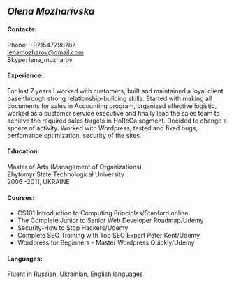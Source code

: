 ## _Olena Mozharivska_

#### Contacts:

Phone: +971547798787  
<lenamozharov@gmail.com>  
Skype: lena_mozharov

#### Experience:

For last 7 years I worked with customers, built and maintained a loyal client base through strong relationship-building skills. Started with making all documents for sales in Accounting program, organized effective logistic, worked as a customer service executive and finally lead the sales team to achieve the required sales targets in HoReCa segment. Decided to change a sphere of activity. Worked with Wordpress, tested and fixed bugs, perfomance optimization, security of the sites.

#### Education:

Master of Arts (Management of Organizations)  
Zhytomyr State Technological University  
2006 -2011, UKRAINE

#### Courses:

- CS101 Introduction to Computing Principles/Stanford online
- The Complete Junior to Senior Web Developer Roadmap/Udemy
- Security-How to Stop Hackers/Udemy
- Complete SEO Training with Top SEO Expert Peter Kent/Udemy
- Wordpress for Beginners - Master Wordpress Quickly/Udemy

#### Languages:

Fluent in Russian, Ukrainian, English languages
